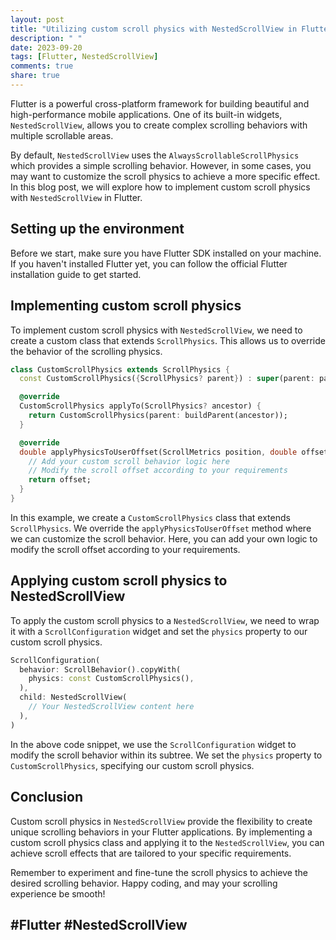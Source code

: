 ```yaml
---
layout: post
title: "Utilizing custom scroll physics with NestedScrollView in Flutter"
description: " "
date: 2023-09-20
tags: [Flutter, NestedScrollView]
comments: true
share: true
---
```


Flutter is a powerful cross-platform framework for building beautiful and high-performance mobile applications. One of its built-in widgets, `NestedScrollView`, allows you to create complex scrolling behaviors with multiple scrollable areas.

By default, `NestedScrollView` uses the `AlwaysScrollableScrollPhysics` which provides a simple scrolling behavior. However, in some cases, you may want to customize the scroll physics to achieve a more specific effect. In this blog post, we will explore how to implement custom scroll physics with `NestedScrollView` in Flutter.

## Setting up the environment

Before we start, make sure you have Flutter SDK installed on your machine. If you haven't installed Flutter yet, you can follow the official Flutter installation guide to get started.

## Implementing custom scroll physics

To implement custom scroll physics with `NestedScrollView`, we need to create a custom class that extends `ScrollPhysics`. This allows us to override the behavior of the scrolling physics.

```dart
class CustomScrollPhysics extends ScrollPhysics {
  const CustomScrollPhysics({ScrollPhysics? parent}) : super(parent: parent);

  @override
  CustomScrollPhysics applyTo(ScrollPhysics? ancestor) {
    return CustomScrollPhysics(parent: buildParent(ancestor));
  }

  @override
  double applyPhysicsToUserOffset(ScrollMetrics position, double offset) {
    // Add your custom scroll behavior logic here
    // Modify the scroll offset according to your requirements
    return offset;
  }
}
```

In this example, we create a `CustomScrollPhysics` class that extends `ScrollPhysics`. We override the `applyPhysicsToUserOffset` method where we can customize the scroll behavior. Here, you can add your own logic to modify the scroll offset according to your requirements.

## Applying custom scroll physics to NestedScrollView

To apply the custom scroll physics to a `NestedScrollView`, we need to wrap it with a `ScrollConfiguration` widget and set the `physics` property to our custom scroll physics.

```dart
ScrollConfiguration(
  behavior: ScrollBehavior().copyWith(
    physics: const CustomScrollPhysics(),
  ),
  child: NestedScrollView(
    // Your NestedScrollView content here
  ),
)
```

In the above code snippet, we use the `ScrollConfiguration` widget to modify the scroll behavior within its subtree. We set the `physics` property to `CustomScrollPhysics`, specifying our custom scroll physics.

## Conclusion

Custom scroll physics in `NestedScrollView` provide the flexibility to create unique scrolling behaviors in your Flutter applications. By implementing a custom scroll physics class and applying it to the `NestedScrollView`, you can achieve scroll effects that are tailored to your specific requirements.

Remember to experiment and fine-tune the scroll physics to achieve the desired scrolling behavior. Happy coding, and may your scrolling experience be smooth!

## #Flutter #NestedScrollView